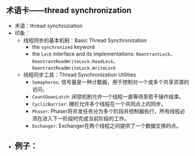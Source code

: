 
## 术语卡——thread synchronization
- 术语：thread synchroziation
- 印象：
	- 线程同步的基本机制：Basic Thread Synchronization
		- the `synchronized` keyword
		- the `Lock` interface and its implementations: `ReentrantLock`、`ReentrantReadWriteLock.ReadLock`、`ReentrantReadWriteLock.WriteLock`
	- 线程同步工具：Thread Synchronization Utilities
		- `Semaphores`: 信号量是一种计数器，用于控制对一个或多个共享资源的访问。
		- `CountDownLatch`: 闭锁机制允许一个线程一直等待至若干操作结束。
		- `CyclicBarrier`: 栅栏允许多个线程在一个共同点上的同步。
		- `Phaser`: Phaser将并发任务分为多个阶段并控制器执行，所有线程必须在进入下一阶段时完成当前阶段的工作。
		- `Exchanger`: Exchanger在两个线程之间提供了一个数据交换的点。
- 例子：
	- 